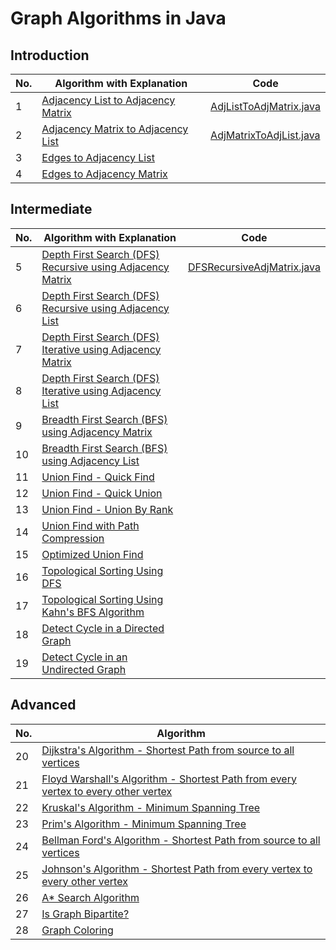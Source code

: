 # Graph Algorithms in Java

## Introduction

| No. | Algorithm with Explanation                                              | Code                                                   |
| --- | ----------------------------------------------------------------------- | ------------------------------------------------------ |
| 1   | [Adjacency List to Adjacency Matrix](explanation/AdjListToAdjMatrix.md) | [AdjListToAdjMatrix.java](src/AdjListToAdjMatrix.java) |
| 2   | [Adjacency Matrix to Adjacency List](explanation/AdjMatrixToAdjList.md) | [AdjMatrixToAdjList.java](src/AdjMatrixToAdjList.java) |
| 3   | [Edges to Adjacency List](src/EdgesToAdjList.java)                      |
| 4   | [Edges to Adjacency Matrix](src/EdgesToAdjMatrix.java)                  |

## Intermediate

| No. | Algorithm with Explanation                                                                        | Code                                                         |
| --- | ------------------------------------------------------------------------------------------------- | ------------------------------------------------------------ |
| 5   | [Depth First Search (DFS) Recursive using Adjacency Matrix](explanation/DFSRecursiveAdjMatrix.md) | [DFSRecursiveAdjMatrix.java](src/DFSRecursiveAdjMatrix.java) |
| 6   | [Depth First Search (DFS) Recursive using Adjacency List](src/DFSRecursiveAdjList.java)           |
| 7   | [Depth First Search (DFS) Iterative using Adjacency Matrix](src/DFSIterativeAdjMatrix.java)       |
| 8   | [Depth First Search (DFS) Iterative using Adjacency List](src/DFSIterativeAdjList.java)           |
| 9   | [Breadth First Search (BFS) using Adjacency Matrix](src/BFSIterativeAdjMatrix.java)               |
| 10  | [Breadth First Search (BFS) using Adjacency List](src/BFSIterativeAdjList.java)                   |
| 11  | [Union Find - Quick Find](src/QuickFind.java)                                                     |
| 12  | [Union Find - Quick Union](src/QuickUnion.java)                                                   |
| 13  | [Union Find - Union By Rank](src/UnionByRank.java)                                                |
| 14  | [Union Find with Path Compression](src/PathCompression.java)                                      |
| 15  | [Optimized Union Find](src/UnionFind.java)                                                        |
| 16  | [Topological Sorting Using DFS](src/TopologicalSortingDFS.java)                                   |
| 17  | [Topological Sorting Using Kahn's BFS Algorithm](src/TopologicalSortingKahnsBFS.java)             |
| 18  | [Detect Cycle in a Directed Graph](src/DetectCycleInDirectedGraph.java)                           |
| 19  | [Detect Cycle in an Undirected Graph](src/DetectCycleInUndirectedGraph.java)                      |

## Advanced

| No. | Algorithm                                                                                                             |
| --- | --------------------------------------------------------------------------------------------------------------------- |
| 20  | [Dijkstra's Algorithm - Shortest Path from source to all vertices](src/DijkstrasAlgorithm.java)                       |
| 21  | [Floyd Warshall's Algorithm - Shortest Path from every vertex to every other vertex](src/FloydWarshallAlgorithm.java) |
| 22  | [Kruskal's Algorithm - Minimum Spanning Tree](src/MinimumSpanningTreeKruskals.java)                                   |
| 23  | [Prim's Algorithm - Minimum Spanning Tree](src/MinimumSpanningTreePrims.java)                                         |
| 24  | [Bellman Ford's Algorithm - Shortest Path from source to all vertices](src/BellmanFordAlgorithm.java)                 |
| 25  | [Johnson's Algorithm - Shortest Path from every vertex to every other vertex](src/JohnsonAlgorithm.java)              |
| 26  | [A\* Search Algorithm](src/AStarSearch.java)                                                                          |
| 27  | [Is Graph Bipartite?](src/IsGraphBiPartite.java)                                                                      |
| 28  | [Graph Coloring](src/GraphColoring.java)                                                                              |
